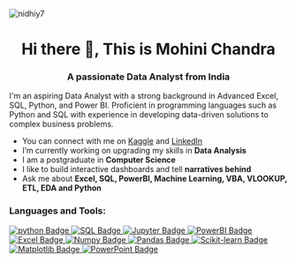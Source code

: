 
<p align="left"> <img src="https://komarev.com/ghpvc/?username=nidhiy7&label=Profile%20views&color=0e75b6&style=flat" alt="nidhiy7" /> </p>
<h1 align="center">Hi there 👋, This is Mohini Chandra</h1>
<h3 align="center">A passionate Data Analyst from India</h3>


<p>I'm an aspiring Data Analyst with a strong background in Advanced Excel, SQL, Python, and Power BI. Proficient in programming languages such as Python and SQL with experience in developing data-driven solutions to complex business problems.</p>

- You can connect with me on <a href = 'https://www.kaggle.com/michandra'>Kaggle</a> and <a href="https://www.linkedin.com/in/mohini-chandra-043560213/"> LinkedIn</a>
- I’m currently working on upgrading my skills in **Data Analysis**
- I am a postgraduate in **Computer Science**
- I like to build interactive dashboards and tell **narratives behind**
- Ask me about **Excel, SQL, PowerBI, Machine Learning, VBA, VLOOKUP, ETL, EDA and Python**

<h3 align="left">Languages and Tools:</h3>


<div id="badges">
  <a href="https://www.python.org/">
    <img src="https://img.shields.io/badge/Python-blue?style=for-the-badge&logo=python&logoColor=white" alt="python Badge"/>
  </a>
  <a href="https://www.mysql.com/">
    <img src="https://img.shields.io/badge/SQL-grey?style=for-the-badge&logo=mysql&logoColor=white" alt="SQL Badge"/>
  </a>
  <a href="https://jupyter.org/">
    <img src="https://img.shields.io/badge/Jupyter-orange?style=for-the-badge&logo=jupyter&logoColor=white" alt="Jupyter Badge"/>
  </a>
  <a href="https://www.microsoft.com/en-us/power-platform/products/power-bi/">
    <img src="https://img.shields.io/badge/PowerBI-yellow?style=for-the-badge&logo=PowerBI&logoColor=white&color=red" alt="PowerBI Badge"/>
  </a>
  <a href="https://www.microsoft.com/en-in/microsoft-365/excel">
    <img src="https://img.shields.io/badge/Excel-darkgreen?style=for-the-badge&logo=MicrosoftExcel&logoColor=white" alt="Excel Badge"/>
  </a>
  <a href="https://numpy.org/">
    <img src="https://img.shields.io/badge/Numpy-red?style=for-the-badge&logo=numpy&logoColor=white" alt="Numpy Badge"/>
  </a>
  <a href="https://pandas.pydata.org/">
    <img src="https://img.shields.io/badge/Pandas-cyan?style=for-the-badge&logo=pandas&logoColor=white" alt="Pandas Badge"/>
  </a>
  <a href="https://scikit-learn.org/stable/">
    <img src="https://img.shields.io/badge/Scikit-violet?style=for-the-badge&logo=scikitlearn&logoColor=white" alt="Scikit-learn Badge"/>
  </a>
  <a href="https://matplotlib.org/">
    <img src="https://img.shields.io/badge/Matplotlib-indigo?style=for-the-badge&logo=PowerBI&logoColor=white&color=red" alt="Matplotlib Badge"/>
  </a>
 <a href="https://www.microsoft.com/en-in/microsoft-365/powerpoint">
    <img src="https://img.shields.io/badge/PowerPoint-orange?style=for-the-badge&logo=Microsoft%20Powerpoint&logoColor=white" alt="PowerPoint Badge"/>
  </a>
</div>
